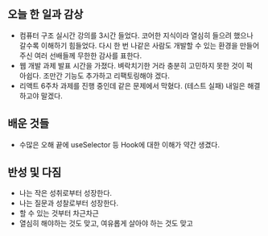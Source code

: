## 오늘 한 일과 감상

- 컴퓨터 구조 실시간 강의를 3시간 들었다. 코어한 지식이라 열심히 들으려 했으나 갈수록 이해하기 힘들었다. 다시 한 번 나같은 사람도 개발할 수 있는 환경을 만들어주신 여러 선배들께 무한한 감사를 표한다.
- 웹 개발 과제 발표 시간을 가졌다. 벼락치기한 거라 충분히 고민하지 못한 것이 퍽 아쉽다. 조만간 기능도 추가하고 리팩토링해야 겠다.
- 리액트 6주차 과제를 진행 중인데 같은 문제에서 막혔다. (테스트 실패) 내일은 해결하고야 말겠다.

## 배운 것들
- 수많은 오해 끝에 useSelector 등 Hook에 대한 이해가 약간 생겼다. 

## 반성 및 다짐

- 나는 작은 성취로부터 성장한다.
- 나는 질문과 성찰로부터 성장한다.
- 할 수 있는 것부터 차근차근
- 열심히 해야하는 것도 맞고, 여유롭게 살아야 하는 것도 맞고